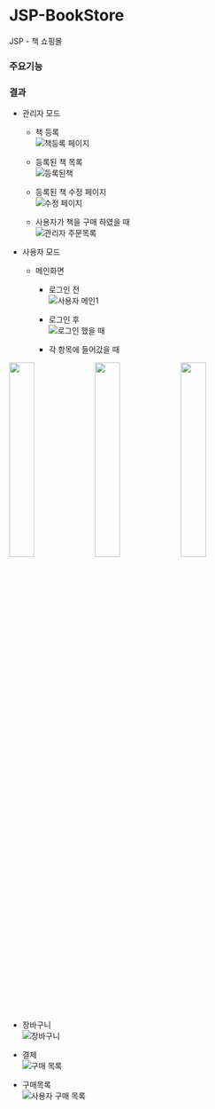 # JSP-BookStore
JSP - 책 쇼핑몰

### 주요기능

### 결과

- 관리자 모드

  + 책 등록   
  ![책등록 페이지](https://user-images.githubusercontent.com/60810356/87292092-4172b400-c53b-11ea-903a-8d1760aad63d.JPG)
  
  + 등록된 책 목록   
  ![등록된책](https://user-images.githubusercontent.com/60810356/87292098-446da480-c53b-11ea-8147-385093e0ab66.JPG)
  
  + 등록된 책 수정 페이지   
  ![수정 페이지](https://user-images.githubusercontent.com/60810356/87292095-42a3e100-c53b-11ea-9b9b-6912e53b5ea7.JPG)
  
  + 사용자가 책을 구매 하였을 때   
  ![관리자 주문목록](https://user-images.githubusercontent.com/60810356/87292665-19d01b80-c53c-11ea-8888-610c3b1fe626.JPG)

- 사용자 모드

  + 메인화면   
    * 로그인 전   
    ![사용자 메인1](https://user-images.githubusercontent.com/60810356/87290952-9e6d6a80-c539-11ea-9ebf-e284e16b784f.JPG)
    
    * 로그인 후   
    ![로그인 했을 때](https://user-images.githubusercontent.com/60810356/87290956-a0372e00-c539-11ea-81ec-a458ebadfb95.JPG)
    
    * 각 항목에 들어갔을 때   
 <div>   
<img width="30%" src="https://user-images.githubusercontent.com/60810356/87291223-f73d0300-c539-11ea-81ba-5c6d376b312c.JPG">
<img width="30%" src="https://user-images.githubusercontent.com/60810356/87291229-f86e3000-c539-11ea-953f-987c50b50636.JPG">
<img width="30%" src="https://user-images.githubusercontent.com/60810356/87291233-f99f5d00-c539-11ea-8eb0-aa96480577fc.JPG">
</div>

  + 장바구니   
  ![장바구니](https://user-images.githubusercontent.com/60810356/87291537-70d4f100-c53a-11ea-8c87-40b9e8dfd7d9.JPG)
    
  + 결제   
  ![구매 목록](https://user-images.githubusercontent.com/60810356/87291724-b4c7f600-c53a-11ea-8e2f-977e622d84db.JPG)
    
  + 구매목록   
  ![사용자 구매 목록](https://user-images.githubusercontent.com/60810356/87291532-6d416a00-c53a-11ea-93b8-0c46b046e47f.JPG)
